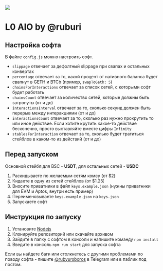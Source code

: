 ![](https://i.ibb.co/bRVhSBn/2023-06-27-00-59-28.png)
# L0 AIO by @ruburi
## Настройка софта

В файле `config.js` можно настроить софт.

- `slippage` отвечает за дефолтный slippage при свапах и остальных конвертах
- `percentage` отвечает за то, какой процент от нативного баланса будет свапнут в GETH и BTCb (пример, `swapToGeth: 5`)
- `chainsForInteractions` отвечает за список сетей, с которыми софт будет работать
- `chainsCount` отвечает за количество сетей, которые должны быть затронуты (от и до)
- `interactionsInterval` отвечает за то, сколько секунд должен быть перерыв между интеракциями (от и до)
- `interactionsCount` отвечает за то, сколько раз нужно прокрутить то или иное действие. Если хотите крутить какое-то действие бесконечно, просто выставляйте вместе цифры `Infinity`
- `stablesForInteraction` отвечает за то, сколько будет тратиться стейблов в каком-то из действий (от и до)

## Перед запуском

Основной стейбл для BSC - **USDT**, для остальных сетей - **USDC**

1. Раскидываете по желаемым сетям комсу (от $2)
2. Кидаете в одну из сетей стейблов (от $1.25)
3. Вносите приватники в файл `keys.example.json` (нужны приватники для EVM и Aptos, внутри есть пример)
4. Переименовываете `keys.example.json` на `keys.json`
5. Запускаете софт

## Инструкция по запуску

1. Установите [Nodejs](https://nodejs.org/en/download)
2. Клонируйте репозиторий или скачайте архивом
3. Зайдите в папку с софтом в консоли и напишите команду `npm install`
4. Введите в консоль `npm run start` для запуска софта

Если вы найдете баги или столкнетесь с другими проблемами по поводу софта - пишите [@rubyuroboros](https://t.me/rubyuroboros) в Telegram или в паблик под постом.
